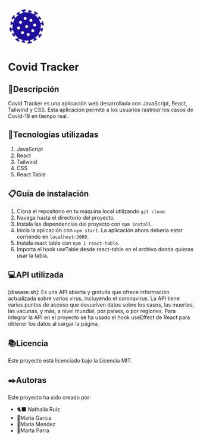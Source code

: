 <img src="./src/assets/images/coronavirus.png" style="animation: spin 4s linear infinite;">
<style>
@keyframes spin {
  from {transform:rotate(0deg);}
  to {transform:rotate(360deg);}
}
</style>
<h1 class=“text-6xl bg-gradient-to-r from-blue-500 to-violet-500”>Covid Tracker</h1>

## 💬Descripción
Covid Tracker es una aplicación web desarrollada con JavaScript, React, Tailwind y CSS. Esta aplicación permite a los usuarios rastrear los casos de Covid-19 en tiempo real.

## 🔭Tecnologías utilizadas
1. JavaScript
2. React
3. Tailwind
4. CSS
5. React Table

## 📋Guía de instalación 

1. Clona el repositorio en tu máquina local utilizando `git clone`.
2. Navega hasta el directorio del proyecto.
3. Instala las dependencias del proyecto con `npm install`.
4. Inicia la aplicación con `npm start`. La aplicación ahora debería estar corriendo en `localhost:3000`.
5. Instala react table con `npm i react-table`.
6. Importa el hook useTable desde react-table en el archivo donde quieras usar la tabla.

##  💻API utilizada
[disease.sh]: Es una API abierta y gratuita que ofrece información actualizada sobre varios virus, incluyendo el coronavirus. La API tiene varios puntos de acceso que devuelven datos sobre los casos, las muertes, las vacunas, y más, a nivel mundial, por países, o por regiones. Para integrar la API en el proyecto se ha usado el hook useEffect de React para obtener los datos al cargar la página.

## 📚Licencia

Este proyecto está licenciado bajo la Licencia MIT. 

## ✒️Autoras

Este proyecto ha sido creado por:

- 🐈‍⬛ Nathalia Ruiz
- 🎨Maria Garcia
- 🌈Maria Mendez
- 🧠Marta Parra
